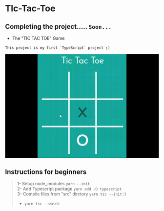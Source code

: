# TIc-Tac-Toe

 ## Completing the project..... `Soon...`
* The "TIC TAC TOE" Game 
```
This project is my first `TypeScript` project ;)
```
![This is an video](./assets/demo%20(2).gif)
## Instructions for beginners
> 1- Setup node_modules `yarn --init`
> <br/>
> 2- Add Typescript package `yarn add -D typescript`
> <br/>
> 3- Compile files from "src" dirctory `yarn tsc --init`  :)
>* `yarn tsc --watch`


